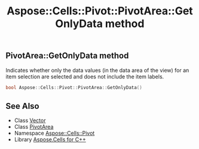﻿---
title: Aspose::Cells::Pivot::PivotArea::GetOnlyData method
linktitle: GetOnlyData
second_title: Aspose.Cells for C++ API Reference
description: 'Aspose::Cells::Pivot::PivotArea::GetOnlyData method. Indicates whether only the data values (in the data area of the view) for an item selection are selected and does not include the item labels in C++.'
type: docs
weight: 800
url: /cpp/aspose.cells.pivot/pivotarea/getonlydata/
---
## PivotArea::GetOnlyData method


Indicates whether only the data values (in the data area of the view) for an item selection are selected and does not include the item labels.

```cpp
bool Aspose::Cells::Pivot::PivotArea::GetOnlyData()
```

## See Also

* Class [Vector](../../../aspose.cells/vector/)
* Class [PivotArea](../)
* Namespace [Aspose::Cells::Pivot](../../)
* Library [Aspose.Cells for C++](../../../)
